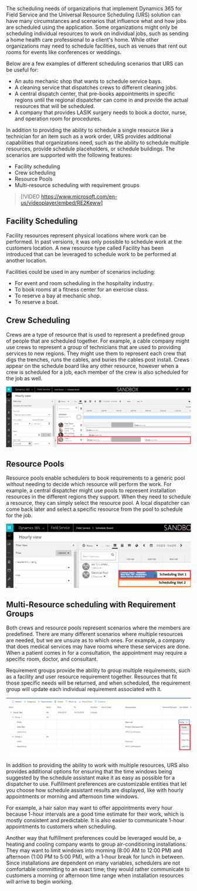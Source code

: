 The scheduling needs of organizations that implement Dynamics 365 for Field Service and the Universal Resource Scheduling (URS) solution can have many circumstances and scenarios that influence what and how jobs
are scheduled using the application. Some organizations might only be scheduling individual resources to work on individual jobs, such as sending a home health care professional to a client's home. While other
organizations may need to schedule facilities, such as venues that rent out rooms for events like conferences or weddings.

Below are a few examples of different scheduling scenarios that URS can be useful for:

-   An auto mechanic shop that wants to schedule service bays.
-   A cleaning service that dispatches crews to different cleaning jobs.
-   A central dispatch center, that pre-books appointments in specific regions until the regional dispatcher can come in and provide the actual resources that will be scheduled.
-   A company that provides LASIK surgery needs to book a doctor, nurse, and operation room for procedures.

In addition to providing the ability to schedule a single resource like a technician for an item such as a work order, URS provides additional capabilities that organizations need, such as the ability to schedule
multiple resources, provide schedule placeholders, or schedule buildings. The scenarios are supported with the following features:

- Facility scheduling
- Crew scheduling
- Resource Pools
- Multi-resource scheduling with requirement groups

>[!VIDEO https://www.microsoft.com/en-us/videoplayer/embed/RE2Keww]


## Facility Scheduling

Facility resources represent physical locations where work can be performed. In past versions, it was only possible to schedule work at the customers location. A new resource type called Facility has been introduced that can be leveraged to schedule work to be performed at another location.

Facilities could be used in any number of scenarios including:

- For event and room scheduling in the hospitality industry.
- To book rooms at a fitness center for an exercise class.
- To reserve a bay at mechanic shop.
- To reserve a boat.

## Crew Scheduling

Crews are a type of resource that is used to represent a predefined group of people that are scheduled together. For example, a cable company might use crews to represent a group of technicians that are used to providing services to new regions. They might use them to represent each crew that digs the trenches, runs the cables, and buries the cables post install. Crews appear on the schedule board like any other resource, however when a crew is scheduled for a job, each member of the crew is also scheduled for the job as well.

![Crew Scheduling](../media/sch-unit1-1.png)

## Resource Pools

Resource pools enable schedulers to book requirements to a generic pool without needing to decide which resource will perform the work. For example, a central dispatcher might use pools to represent installation
resources in the different regions they support. When they need to schedule a resource, they can simply select the resource pool. A local dispatcher can come back later and select a specific resource from the pool to schedule for the job.

![Resource pools](../media/sch-unit1-2.png)

## Multi-Resource scheduling with Requirement Groups

Both crews and resource pools represent scenarios where the members are predefined. There are many different scenarios where multiple resources are needed, but we are unsure as to which ones. For example, a company
that does medical services may have rooms where these services are done. When a patient comes in for a consultation, the appointment may require a specific room, doctor, and consultant.

Requirement groups provide the ability to group multiple requirements, such as a facility and user resource requirement together. Resources that fit those specific needs will be returned, and when scheduled, the 
requirement group will update each individual requirement associated with it.

![Requirement groups](../media/sch-unit1-3.png)

In addition to providing the ability to work with multiple resources, URS also provides additional options for ensuring that the time windows being suggested by the schedule assistant make it as easy as possible for a dispatcher to use. Fulfillment preferences are customizable entities that let you choose how schedule assistant results are displayed, like with hourly appointments or morning and afternoon time windows.

For example, a hair salon may want to offer appointments every hour because 1-hour intervals are a good time estimate for their work, which
is mostly consistent and predictable. It is also easier to communicate 1-hour appointments to customers when scheduling.

Another way that fulfillment preferences could be leveraged would be, a
heating and cooling company wants to group air-conditioning installations. They may want to limit windows into morning (8:00 AM to 12:00 PM) and afternoon (1:00 PM to 5:00 PM), with a 1-hour break for lunch in between. Since installations are dependent on many variables, schedulers are not comfortable committing to an exact time; they would rather communicate to customers a morning or afternoon time range when installation resources will arrive to begin working.
